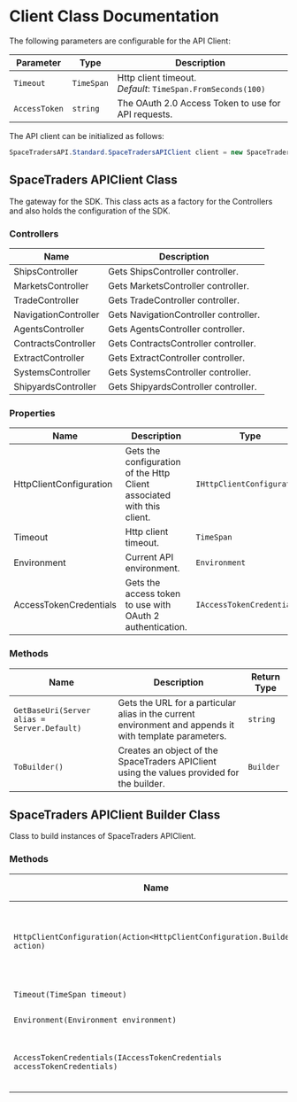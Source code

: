 
# Client Class Documentation

The following parameters are configurable for the API Client:

| Parameter | Type | Description |
|  --- | --- | --- |
| `Timeout` | `TimeSpan` | Http client timeout.<br>*Default*: `TimeSpan.FromSeconds(100)` |
| `AccessToken` | `string` | The OAuth 2.0 Access Token to use for API requests. |

The API client can be initialized as follows:

```csharp
SpaceTradersAPI.Standard.SpaceTradersAPIClient client = new SpaceTradersAPI.Standard.SpaceTradersAPIClient.Builder().Build();
```

## SpaceTraders APIClient Class

The gateway for the SDK. This class acts as a factory for the Controllers and also holds the configuration of the SDK.

### Controllers

| Name | Description |
|  --- | --- |
| ShipsController | Gets ShipsController controller. |
| MarketsController | Gets MarketsController controller. |
| TradeController | Gets TradeController controller. |
| NavigationController | Gets NavigationController controller. |
| AgentsController | Gets AgentsController controller. |
| ContractsController | Gets ContractsController controller. |
| ExtractController | Gets ExtractController controller. |
| SystemsController | Gets SystemsController controller. |
| ShipyardsController | Gets ShipyardsController controller. |

### Properties

| Name | Description | Type |
|  --- | --- | --- |
| HttpClientConfiguration | Gets the configuration of the Http Client associated with this client. | `IHttpClientConfiguration` |
| Timeout | Http client timeout. | `TimeSpan` |
| Environment | Current API environment. | `Environment` |
| AccessTokenCredentials | Gets the access token to use with OAuth 2 authentication. | `IAccessTokenCredentials` |

### Methods

| Name | Description | Return Type |
|  --- | --- | --- |
| `GetBaseUri(Server alias = Server.Default)` | Gets the URL for a particular alias in the current environment and appends it with template parameters. | `string` |
| `ToBuilder()` | Creates an object of the SpaceTraders APIClient using the values provided for the builder. | `Builder` |

## SpaceTraders APIClient Builder Class

Class to build instances of SpaceTraders APIClient.

### Methods

| Name | Description | Return Type |
|  --- | --- | --- |
| `HttpClientConfiguration(Action<HttpClientConfiguration.Builder> action)` | Gets the configuration of the Http Client associated with this client. | `Builder` |
| `Timeout(TimeSpan timeout)` | Http client timeout. | `Builder` |
| `Environment(Environment environment)` | Current API environment. | `Builder` |
| `AccessTokenCredentials(IAccessTokenCredentials accessTokenCredentials)` | Gets the access token to use with OAuth 2 authentication. | `Builder` |

